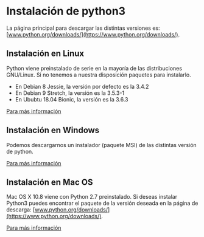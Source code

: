 # Instalación de python3 

La página principal para descargar las distintas versiones es:[www.python.org/downloads/](https://www.python.org/downloads/).

## Instalación en Linux

Python viene preinstalado de serie en la mayoría de las distribuciones GNU/Linux. Si no tenemos a nuestra disposición paquetes para instalarlo.

* En Debian 8 Jessie, la versión por defecto es la 3.4.2
* En Debian 9 Stretch, la versión es la 3.5.3-1
* En Ububtu 18.04 Bionic, la versión es la 3.6.3

[Para más información](https://docs.python.org/3/using/unix.html)

## Instalación en Windows

Podemos descargarnos un instalador (paquete MSI) de las distintas versión de python. 

[Para más información](https://docs.python.org/3/using/windows.html)

## Instalación en Mac OS

Mac OS X 10.8 viene con Python 2.7 preinstalado. Si deseas instalar Python3 puedes encontrar el paquete de la versión deseada en la página de descarga: [www.python.org/downloads/](https://www.python.org/downloads/).

[Para más información](https://docs.python.org/3/using/mac.html)